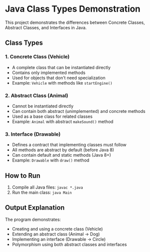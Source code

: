 # Java Class Types Demonstration

This project demonstrates the differences between Concrete Classes, Abstract Classes, and Interfaces in Java.

## Class Types

### 1. Concrete Class (Vehicle)
- A complete class that can be instantiated directly
- Contains only implemented methods
- Used for objects that don't need specialization
- Example: `Vehicle` with methods like `startEngine()`

### 2. Abstract Class (Animal)
- Cannot be instantiated directly
- Can contain both abstract (unimplemented) and concrete methods
- Used as a base class for related classes
- Example: `Animal` with abstract `makeSound()` method

### 3. Interface (Drawable)
- Defines a contract that implementing classes must follow
- All methods are abstract by default (before Java 8)
- Can contain default and static methods (Java 8+)
- Example: `Drawable` with `draw()` method

## How to Run
1. Compile all Java files: `javac *.java`
2. Run the main class: `java Main`

## Output Explanation
The program demonstrates:
- Creating and using a concrete class (Vehicle)
- Extending an abstract class (Animal → Dog)
- Implementing an interface (Drawable → Circle)
- Polymorphism using both abstract classes and interfaces
